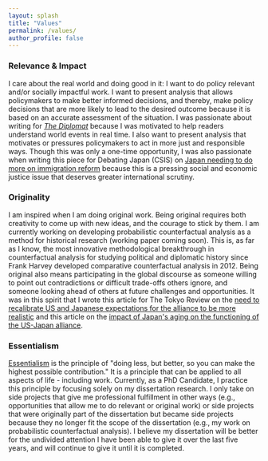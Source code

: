 ```yaml
---
layout: splash
title: "Values"
permalink: /values/
author_profile: false
---
```



### Relevance & Impact

I care about the real world and doing good in it: I want to do policy relevant and/or socially impactful work. I want to present analysis that allows policymakers to make better informed decisions, and thereby, make policy decisions that are more likely to lead to the desired outcome because it is based on an accurate assessment of the situation. I was passionate about writing for <a href="https://thediplomat.com/authors/mina-pollmann/">*The Diplomat*</a> because I was motivated to help readers understand world events in real time. I also want to present analysis that motivates or pressures policymakers to act in more just and responsible ways. Though this was only a one-time opportunity, I was also passionate when writing this piece for Debating Japan (CSIS) on <a href="https://www.csis.org/analysis/resolved-japan-has-not-done-enough-bolster-immigration">Japan needing to do more on immigration reform</a> because this is a pressing social and economic justice issue that deserves greater international scrutiny. 

### Originality

I am inspired when I am doing original work. Being original requires both creativity to come up with new ideas, and the courage to stick by them. I am currently working on developing probabilistic counterfactual analysis as a method for historical research (working paper coming soon). This is, as far as I know, the most innovative methodological breakthrough in counterfactual analysis for studying political and diplomatic history since Frank Harvey developed comparative counterfactual analysis in 2012. Being original also means participating in the global discourse as someone willing to point out contradictions or difficult trade-offs others ignore, and someone looking ahead of others at future challenges and opportunities. It was in this spirit that I wrote this article for The Tokyo Review on the <a href="https://www.tokyoreview.net/2019/06/us-japan-embrace-unequal-alliance/">need to recalibrate US and Japanese expectations for the alliance to be more realistic</a> and this article on the <a href="https://www.tokyoreview.net/2021/02/japan-can-remain-an-important-u-s-ally-despite-demographic-challenges/">impact of Japan's aging on the functioning of the US-Japan alliance</a>.

### Essentialism
<a href="https://gregmckeown.com/books/essentialism/">Essentialism</a> is the principle of "doing less, but better, so you can make the highest possible contribution." It is a principle that can be applied to all aspects of life - including work. Currently, as a PhD Candidate, I practice this principle by focusing solely on my dissertation research. I only take on side projects that give me professional fulfillment in other ways (e.g., opportunities that allow me to do relevant or original work) or side projects that were originally part of the dissertation but became side projects because they no longer fit the scope of the dissertation (e.g., my work on probabilistic counterfactual analysis). I believe my dissertation will be better for the undivided attention I have been able to give it over the last five years, and will continue to give it until it is completed. 